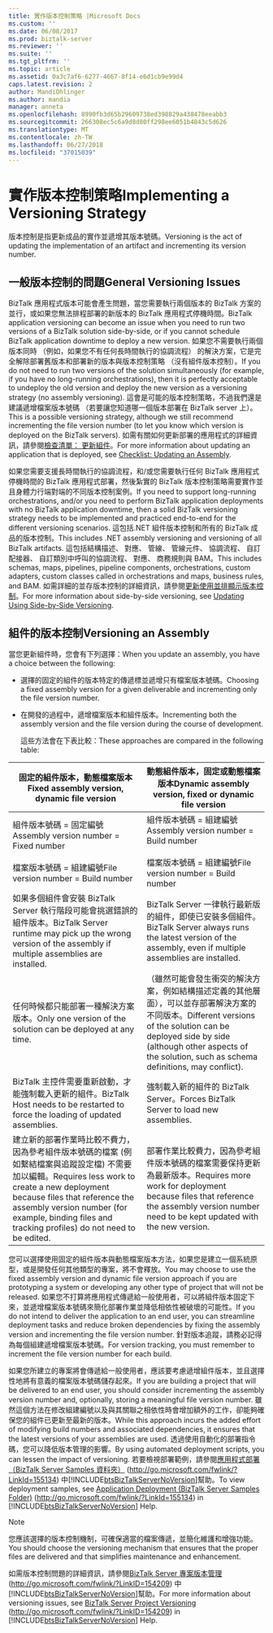 ```yaml
---
title: 實作版本控制策略 |Microsoft Docs
ms.custom: ''
ms.date: 06/08/2017
ms.prod: biztalk-server
ms.reviewer: ''
ms.suite: ''
ms.tgt_pltfrm: ''
ms.topic: article
ms.assetid: 0a3c7af6-6277-4667-8f14-e6d1cb9e99d4
caps.latest.revision: 2
author: MandiOhlinger
ms.author: mandia
manager: anneta
ms.openlocfilehash: 8990fb3d65b29609738ed398829a438478eeabb3
ms.sourcegitcommit: 266308ec5c6a9d8d80ff298ee6051b4843c5d626
ms.translationtype: MT
ms.contentlocale: zh-TW
ms.lasthandoff: 06/27/2018
ms.locfileid: "37015039"
---
```

# <a name="implementing-a-versioning-strategy"></a><span data-ttu-id="8a377-102">實作版本控制策略</span><span class="sxs-lookup"><span data-stu-id="8a377-102">Implementing a Versioning Strategy</span></span>
<span data-ttu-id="8a377-103">版本控制是指更新成品的實作並遞增其版本號碼。</span><span class="sxs-lookup"><span data-stu-id="8a377-103">Versioning is the act of updating the implementation of an artifact and incrementing its version number.</span></span>  
  
## <a name="general-versioning-issues"></a><span data-ttu-id="8a377-104">一般版本控制的問題</span><span class="sxs-lookup"><span data-stu-id="8a377-104">General Versioning Issues</span></span>  
 <span data-ttu-id="8a377-105">BizTalk 應用程式版本可能會產生問題，當您需要執行兩個版本的 BizTalk 方案的並行，或如果您無法排程部署的新版本的 BizTalk 應用程式停機時間。</span><span class="sxs-lookup"><span data-stu-id="8a377-105">BizTalk application versioning can become an issue when you need to run two versions of a BizTalk solution side-by-side, or if you cannot schedule BizTalk application downtime to deploy a new version.</span></span> <span data-ttu-id="8a377-106">如果您不需要執行兩個版本同時 （例如，如果您不有任何長時間執行的協調流程） 的解決方案，它是完全解除部署舊版本和部署新的版本與版本控制策略 （沒有組件版本控制）。</span><span class="sxs-lookup"><span data-stu-id="8a377-106">If you do not need to run two versions of the solution simultaneously (for example, if you have no long-running orchestrations), then it is perfectly acceptable to undeploy the old version and deploy the new version as a versioning strategy (no assembly versioning).</span></span> <span data-ttu-id="8a377-107">這會是可能的版本控制策略，不過我們還是建議遞增檔案版本號碼 （若要讓您知道哪一個版本部署在 BizTalk server 上）。</span><span class="sxs-lookup"><span data-stu-id="8a377-107">This is a possible versioning strategy, although we still recommend incrementing the file version number (to let you know which version is deployed on the BizTalk servers).</span></span> <span data-ttu-id="8a377-108">如需有關如何更新部署的應用程式的詳細資訊，請參閱[檢查清單： 更新組件](../technical-guides/checklist-updating-an-assembly.md)。</span><span class="sxs-lookup"><span data-stu-id="8a377-108">For more information about updating an application that is deployed, see [Checklist: Updating an Assembly](../technical-guides/checklist-updating-an-assembly.md).</span></span>  
  
 <span data-ttu-id="8a377-109">如果您需要支援長時間執行的協調流程，和/或您需要執行任何 BizTalk 應用程式停機時間的 BizTalk 應用程式部署，然後紮實的 BizTalk 版本控制策略需要實作並且身體力行端對端的不同版本控制案例。</span><span class="sxs-lookup"><span data-stu-id="8a377-109">If you need to support long-running orchestrations, and/or you need to perform BizTalk application deployments with no BizTalk application downtime, then a solid BizTalk versioning strategy needs to be implemented and practiced end-to-end for the different versioning scenarios.</span></span> <span data-ttu-id="8a377-110">這包括.NET 組件版本控制和所有的 BizTalk 成品的版本控制。</span><span class="sxs-lookup"><span data-stu-id="8a377-110">This includes .NET assembly versioning and versioning of all BizTalk artifacts.</span></span> <span data-ttu-id="8a377-111">這包括結構描述、 對應、 管線、 管線元件、 協調流程、 自訂配接器、 自訂類別中呼叫的協調流程、 對應、 商務規則與 BAM。</span><span class="sxs-lookup"><span data-stu-id="8a377-111">This includes schemas, maps, pipelines, pipeline components, orchestrations, custom adapters, custom classes called in orchestrations and maps, business rules, and BAM.</span></span> <span data-ttu-id="8a377-112">如需詳細的並存版本控制的詳細資訊，請參閱[更新使用並排顯示版本控制](../technical-guides/updating-using-side-by-side-versioning.md)。</span><span class="sxs-lookup"><span data-stu-id="8a377-112">For more information about side-by-side versioning, see [Updating Using Side-by-Side Versioning](../technical-guides/updating-using-side-by-side-versioning.md).</span></span>  
  
## <a name="versioning-an-assembly"></a><span data-ttu-id="8a377-113">組件的版本控制</span><span class="sxs-lookup"><span data-stu-id="8a377-113">Versioning an Assembly</span></span>  
 <span data-ttu-id="8a377-114">當您更新組件時，您會有下列選擇：</span><span class="sxs-lookup"><span data-stu-id="8a377-114">When you update an assembly, you have a choice between the following:</span></span>  
  
- <span data-ttu-id="8a377-115">選擇的固定的組件的版本特定的傳遞標並遞增只有檔案版本號碼。</span><span class="sxs-lookup"><span data-stu-id="8a377-115">Choosing a fixed assembly version for a given deliverable and incrementing only the file version number.</span></span>  
  
- <span data-ttu-id="8a377-116">在開發的過程中，遞增檔案版本和組件版本。</span><span class="sxs-lookup"><span data-stu-id="8a377-116">Incrementing both the assembly version and the file version during the course of development.</span></span>  
  
  <span data-ttu-id="8a377-117">這些方法會在下表比較：</span><span class="sxs-lookup"><span data-stu-id="8a377-117">These approaches are compared in the following table:</span></span>  
  
|<span data-ttu-id="8a377-118">**固定的組件版本，動態檔案版本**</span><span class="sxs-lookup"><span data-stu-id="8a377-118">**Fixed assembly version, dynamic file version**</span></span>|<span data-ttu-id="8a377-119">**動態組件版本，固定或動態檔案版本**</span><span class="sxs-lookup"><span data-stu-id="8a377-119">**Dynamic assembly version, fixed or dynamic file version**</span></span>|  
|------------------------------------------------------|-----------------------------------------------------------------|  
|<span data-ttu-id="8a377-120">組件版本號碼 = 固定編號</span><span class="sxs-lookup"><span data-stu-id="8a377-120">Assembly version number = Fixed number</span></span><br /><br /> <span data-ttu-id="8a377-121">檔案版本號碼 = 組建編號</span><span class="sxs-lookup"><span data-stu-id="8a377-121">File version number = Build number</span></span>|<span data-ttu-id="8a377-122">組件版本號碼 = 組建編號</span><span class="sxs-lookup"><span data-stu-id="8a377-122">Assembly version number = Build number</span></span><br /><br /> <span data-ttu-id="8a377-123">檔案版本號碼 = 組建編號</span><span class="sxs-lookup"><span data-stu-id="8a377-123">File version number = Build number</span></span>|  
|<span data-ttu-id="8a377-124">如果多個組件會安裝 BizTalk Server 執行階段可能會挑選錯誤的組件版本。</span><span class="sxs-lookup"><span data-stu-id="8a377-124">BizTalk Server runtime may pick up the wrong version of the assembly if multiple assemblies are installed.</span></span>|<span data-ttu-id="8a377-125">BizTalk Server 一律執行最新版的組件，即使已安裝多個組件。</span><span class="sxs-lookup"><span data-stu-id="8a377-125">BizTalk Server always runs the latest version of the assembly, even if multiple assemblies are installed.</span></span>|  
|<span data-ttu-id="8a377-126">任何時候都只能部署一種解決方案版本。</span><span class="sxs-lookup"><span data-stu-id="8a377-126">Only one version of the solution can be deployed at any time.</span></span>|<span data-ttu-id="8a377-127">（雖然可能會發生衝突的解決方案，例如結構描述定義的其他層面），可以並存部署解決方案的不同版本。</span><span class="sxs-lookup"><span data-stu-id="8a377-127">Different versions of the solution can be deployed side by side (although other aspects of the solution, such as schema definitions, may conflict).</span></span>|  
|<span data-ttu-id="8a377-128">BizTalk 主控件需要重新啟動，才能強制載入更新的組件。</span><span class="sxs-lookup"><span data-stu-id="8a377-128">BizTalk Host needs to be restarted to force the loading of updated assemblies.</span></span>|<span data-ttu-id="8a377-129">強制載入新的組件的 BizTalk Server。</span><span class="sxs-lookup"><span data-stu-id="8a377-129">Forces BizTalk Server to load new assemblies.</span></span>|  
|<span data-ttu-id="8a377-130">建立新的部署作業時比較不費力，因為參考組件版本號碼的檔案 (例如繫結檔案與追蹤設定檔) 不需要加以編輯。</span><span class="sxs-lookup"><span data-stu-id="8a377-130">Requires less work to create a new deployment because files that reference the assembly version number (for example, binding files and tracking profiles) do not need to be edited.</span></span>|<span data-ttu-id="8a377-131">部署作業比較費力，因為參考組件版本號碼的檔案需要保持更新為最新版本。</span><span class="sxs-lookup"><span data-stu-id="8a377-131">Requires more work for deployment because files that reference the assembly version number need to be kept updated with the new version.</span></span>|  
  
 <span data-ttu-id="8a377-132">您可以選擇使用固定的組件版本與動態檔案版本方法，如果您是建立一個系統原型，或是開發任何其他類型的專案，將不會釋放。</span><span class="sxs-lookup"><span data-stu-id="8a377-132">You may choose to use the fixed assembly version and dynamic file version approach if you are prototyping a system or developing any other type of project that will not be released.</span></span> <span data-ttu-id="8a377-133">如果您不打算將應用程式傳遞給一般使用者，可以將組件版本固定下來，並遞增檔案版本號碼來簡化部署作業並降低相依性被破壞的可能性。</span><span class="sxs-lookup"><span data-stu-id="8a377-133">If you do not intend to deliver the application to an end user, you can streamline deployment tasks and reduce broken dependencies by fixing the assembly version and incrementing the file version number.</span></span> <span data-ttu-id="8a377-134">針對版本追蹤，請務必記得為每個組建遞增檔案版本號碼。</span><span class="sxs-lookup"><span data-stu-id="8a377-134">For version tracking, you must remember to increment the file version number for each build.</span></span>  
  
 <span data-ttu-id="8a377-135">如果您所建立的專案將會傳遞給一般使用者，應該要考慮遞增組件版本，並且選擇性地將有意義的檔案版本號碼儲存起來。</span><span class="sxs-lookup"><span data-stu-id="8a377-135">If you are building a project that will be delivered to an end user, you should consider incrementing the assembly version number and, optionally, storing a meaningful file version number.</span></span> <span data-ttu-id="8a377-136">雖然這個方法在修改組建編號以及與其關聯之相依性時會增加額外的工作，卻能夠確保您的組件已更新至最新的版本。</span><span class="sxs-lookup"><span data-stu-id="8a377-136">While this approach incurs the added effort of modifying build numbers and associated dependencies, it ensures that the latest versions of your assemblies are used.</span></span> <span data-ttu-id="8a377-137">透過使用自動化的部署指令碼，您可以降低版本管理的影響。</span><span class="sxs-lookup"><span data-stu-id="8a377-137">By using automated deployment scripts, you can lessen the impact of versioning.</span></span> <span data-ttu-id="8a377-138">若要檢視部署範例，請參閱[應用程式部署 （BizTalk Server Samples 資料夾）](http://go.microsoft.com/fwlink/?LinkId=155134) (<http://go.microsoft.com/fwlink/?LinkId=155134>) 中[!INCLUDE[btsBizTalkServerNoVersion](../includes/btsbiztalkservernoversion-md.md)]幫助。</span><span class="sxs-lookup"><span data-stu-id="8a377-138">To view deployment samples, see [Application Deployment (BizTalk Server Samples Folder)](http://go.microsoft.com/fwlink/?LinkId=155134) (<http://go.microsoft.com/fwlink/?LinkId=155134>) in [!INCLUDE[btsBizTalkServerNoVersion](../includes/btsbiztalkservernoversion-md.md)] Help.</span></span>  
  
> [!NOTE]  
>  <span data-ttu-id="8a377-139">您應該選擇的版本控制機制，可確保適當的檔案傳遞，並簡化維護和增強功能。</span><span class="sxs-lookup"><span data-stu-id="8a377-139">You should choose the versioning mechanism that ensures that the proper files are delivered and that simplifies maintenance and enhancement.</span></span>  
  
 <span data-ttu-id="8a377-140">如需版本控制問題的詳細資訊，請參閱[BizTalk Server 專案版本管理](http://go.microsoft.com/fwlink/?LinkID=154209)(<http://go.microsoft.com/fwlink/?LinkID=154209>) 中[!INCLUDE[btsBizTalkServerNoVersion](../includes/btsbiztalkservernoversion-md.md)]幫助。</span><span class="sxs-lookup"><span data-stu-id="8a377-140">For more information about versioning issues, see [BizTalk Server Project Versioning](http://go.microsoft.com/fwlink/?LinkID=154209) (<http://go.microsoft.com/fwlink/?LinkID=154209>) in [!INCLUDE[btsBizTalkServerNoVersion](../includes/btsbiztalkservernoversion-md.md)] Help.</span></span>